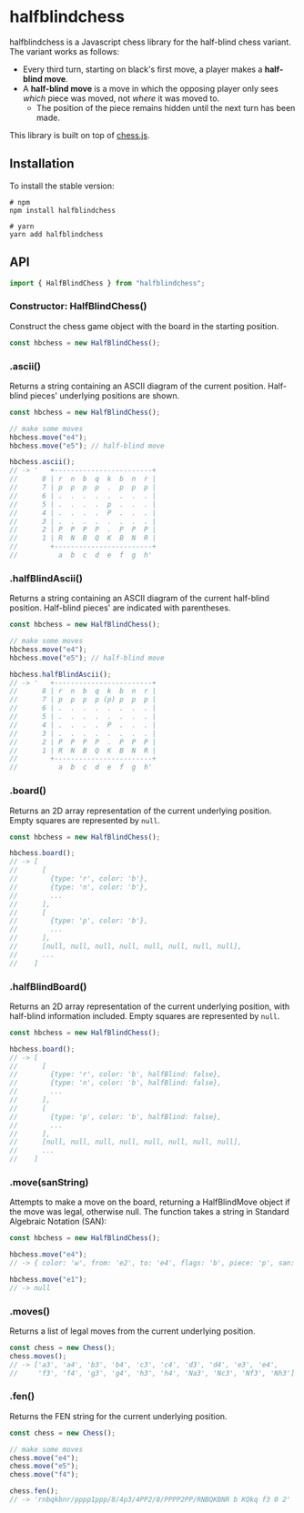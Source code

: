# halfblindchess

halfblindchess is a Javascript chess library for the half-blind chess variant. The variant works as follows:

-   Every third turn, starting on black's first move, a player makes a **half-blind move**.
-   A **half-blind move** is a move in which the opposing player only sees _which_ piece was moved, not _where_ it was moved to.
    -   The position of the piece remains hidden until the next turn has been made.

This library is built on top of [chess.js](https://github.com/jhlywa/chess.js/).

## Installation

To install the stable version:

```
# npm
npm install halfblindchess

# yarn
yarn add halfblindchess
```

## API

```js
import { HalfBlindChess } from "halfblindchess";
```

### Constructor: HalfBlindChess()

Construct the chess game object with the board in the starting position.

```js
const hbchess = new HalfBlindChess();
```

### .ascii()

Returns a string containing an ASCII diagram of the current position. Half-blind pieces' underlying positions are shown.

```js
const hbchess = new HalfBlindChess();

// make some moves
hbchess.move("e4");
hbchess.move("e5"); // half-blind move

hbchess.ascii();
// -> '   +------------------------+
//      8 | r  n  b  q  k  b  n  r |
//      7 | p  p  p  p  .  p  p  p |
//      6 | .  .  .  .  .  .  .  . |
//      5 | .  .  .  .  p  .  .  . |
//      4 | .  .  .  .  P  .  .  . |
//      3 | .  .  .  .  .  .  .  . |
//      2 | P  P  P  P  .  P  P  P |
//      1 | R  N  B  Q  K  B  N  R |
//        +------------------------+
//          a  b  c  d  e  f  g  h'
```

### .halfBlindAscii()

Returns a string containing an ASCII diagram of the current half-blind position. Half-blind pieces' are indicated with parentheses.

```js
const hbchess = new HalfBlindChess();

// make some moves
hbchess.move("e4");
hbchess.move("e5"); // half-blind move

hbchess.halfBlindAscii();
// -> '   +------------------------+
//      8 | r  n  b  q  k  b  n  r |
//      7 | p  p  p  p (p) p  p  p |
//      6 | .  .  .  .  .  .  .  . |
//      5 | .  .  .  .  .  .  .  . |
//      4 | .  .  .  .  P  .  .  . |
//      3 | .  .  .  .  .  .  .  . |
//      2 | P  P  P  P  .  P  P  P |
//      1 | R  N  B  Q  K  B  N  R |
//        +------------------------+
//          a  b  c  d  e  f  g  h'
```

### .board()

Returns an 2D array representation of the current underlying position. Empty squares are represented by `null`.

```js
const hbchess = new HalfBlindChess();

hbchess.board();
// -> [
//      [
//        {type: 'r', color: 'b'},
//        {type: 'n', color: 'b'},
//        ...
//      ],
//      [
//        {type: 'p', color: 'b'},
//        ...
//      ],
//      [null, null, null, null, null, null, null, null],
//      ...
//    ]
```

### .halfBlindBoard()

Returns an 2D array representation of the current underlying position, with half-blind information included. Empty squares are represented by `null`.

```js
const hbchess = new HalfBlindChess();

hbchess.board();
// -> [
//      [
//        {type: 'r', color: 'b', halfBlind: false},
//        {type: 'n', color: 'b', halfBlind: false},
//        ...
//      ],
//      [
//        {type: 'p', color: 'b', halfBlind: false},
//        ...
//      ],
//      [null, null, null, null, null, null, null, null],
//      ...
//    ]
```

### .move(sanString)

Attempts to make a move on the board, returning a HalfBlindMove object if the move was legal, otherwise null. The function takes a string in Standard Algebraic Notation (SAN):

```js
const hbchess = new HalfBlindChess();

hbchess.move("e4");
// -> { color: 'w', from: 'e2', to: 'e4', flags: 'b', piece: 'p', san: 'e4', halfBlind: false }

hbchess.move("e1");
// -> null
```

### .moves()

Returns a list of legal moves from the current underlying position.

```js
const chess = new Chess();
chess.moves();
// -> ['a3', 'a4', 'b3', 'b4', 'c3', 'c4', 'd3', 'd4', 'e3', 'e4',
//     'f3', 'f4', 'g3', 'g4', 'h3', 'h4', 'Na3', 'Nc3', 'Nf3', 'Nh3']
```

### .fen()

Returns the FEN string for the current underlying position.

```js
const chess = new Chess();

// make some moves
chess.move("e4");
chess.move("e5");
chess.move("f4");

chess.fen();
// -> 'rnbqkbnr/pppp1ppp/8/4p3/4PP2/8/PPPP2PP/RNBQKBNR b KQkq f3 0 2'
```
